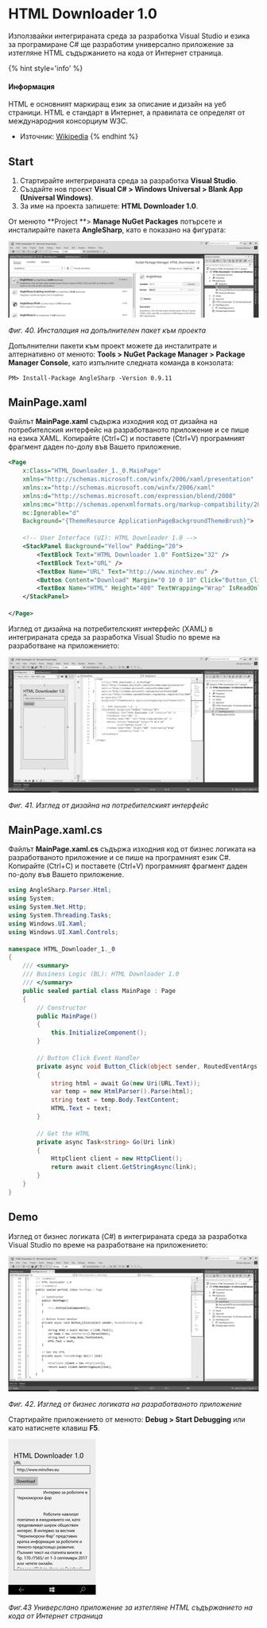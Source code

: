 # HTML Downloader 1.0

Използвайки интегрираната среда за разработка Visual Studio и езика за програмиране C\# ще разработим универсално приложение за изтегляне HTML съдържанието на кода от Интернет страница.

{% hint style='info' %}
#### Информация
HTML е основният маркиращ език за описание и дизайн на уеб страници. HTML е стандарт в Интернет, а правилата се определят от международния консорциум W3C.
- Източник: [Wikipedia](https://en.wikipedia.org/wiki/HTML)
{% endhint %}

## Start

1. Стартирайте интегрираната среда за разработка **Visual Studio**. 
2. Създайте нов проект **Visual C\# &gt; Windows Universal &gt; Blank App \(Universal Windows\)**. 
3. За име на проекта запишете: **HTML Downloader 1.0**.

От менюто **Project **&gt; **Manage NuGet Packages** потърсете и инсталирайте пакета **AngleSharp**, като е показано на фигурата:

![](/chapter1/40.png)

_Фиг. 40. Инсталация на допълнителен пакет към проекта_

Допълнителни пакети към проект можете да инсталитрате и алтернативно от менюто: **Tools &gt; NuGet Package Manager &gt; Package Manager Console**, като изпълните следната команда в конзолата:

```
PM> Install-Package AngleSharp -Version 0.9.11
```

## MainPage.xaml

Файлът **MainPage.xaml** съдържа изходния код от дизайна на потребителския интерфейс на разработваното приложение и се пише на езика XAML. Копирайте \(Ctrl+C\) и поставете \(Ctrl+V\) програмният фрагмент даден по-долу във Вашето приложение.

```xml
<Page
    x:Class="HTML_Downloader_1._0.MainPage"
    xmlns="http://schemas.microsoft.com/winfx/2006/xaml/presentation"
    xmlns:x="http://schemas.microsoft.com/winfx/2006/xaml"
    xmlns:d="http://schemas.microsoft.com/expression/blend/2008"
    xmlns:mc="http://schemas.openxmlformats.org/markup-compatibility/2006"
    mc:Ignorable="d"
    Background="{ThemeResource ApplicationPageBackgroundThemeBrush}">

    <!-- User Interface (UI): HTML Downloader 1.0 -->
    <StackPanel Background="Yellow" Padding="20">
        <TextBlock Text="HTML Downloader 1.0" FontSize="32" />
        <TextBlock Text="URL" />
        <TextBox Name="URL" Text="http://www.minchev.eu" />
        <Button Content="Download" Margin="0 10 0 10" Click="Button_Click" />
        <TextBox Name="HTML" Height="400" TextWrapping="Wrap" IsReadOnly="True" />
    </StackPanel>

</Page>
```

Изглед от дизайна на потребителският интерфейс \(XAML\) в интегрираната среда за разработка Visual Studio по време на разработване на приложението:

![](/chapter1/41.png)

_Фиг. 41. Изглед от дизайна на потребителският интерфейс_

## MainPage.xaml.cs

Файлът **MainPage.xaml.cs** съдържа изходния код от бизнес логиката на разработваното приложение и се пише на програмният език C\#. Копирайте \(Ctrl+C\) и поставете \(Ctrl+V\) програмният фрагмент даден по-долу във Вашето приложение.

```cs
using AngleSharp.Parser.Html;
using System;
using System.Net.Http;
using System.Threading.Tasks;
using Windows.UI.Xaml;
using Windows.UI.Xaml.Controls;

namespace HTML_Downloader_1._0
{
	/// <summary>
    /// Business Logic (BL): HTML Downloader 1.0
    /// </summary>
    public sealed partial class MainPage : Page
    {
        // Constructor
        public MainPage()
        {
            this.InitializeComponent();
        }

        // Button Click Event Handler
        private async void Button_Click(object sender, RoutedEventArgs e)
        {
            string html = await Go(new Uri(URL.Text));
            var temp = new HtmlParser().Parse(html);
            string text = temp.Body.TextContent;
            HTML.Text = text;
        }

        // Get the HTML
        private async Task<string> Go(Uri link)
        {
            HttpClient client = new HttpClient();
            return await client.GetStringAsync(link);
        }
    }
}
```

## Demo

Изглед от бизнес логиката \(C\#\) в интегрираната среда за разработка Visual Studio по време на разработване на приложението:

![](/chapter1/42.png)

_Фиг. 42. Изглед от бизнес логиката на разработваното приложение_

Стартирайте приложението от менюто: **Debug &gt; Start Debugging** или като натиснете клавиш **F5**.

![](/chapter1/43.png)

_Фиг.43 Универслано приложение за изтегляне HTML съдържанието на кода от Интернет страница_
